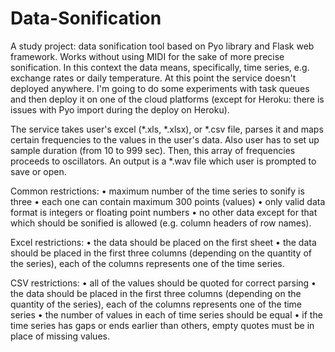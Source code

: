# Data-Sonification
A study project: data sonification tool based on Pyo library and Flask web framework. Works without using MIDI for the sake of more precise sonification.
In this context the data means, specifically, time series, e.g. exchange rates or daily temperature.
At this point the service doesn't deployed anywhere. I'm going to do some experiments with task queues and then deploy it on one of the cloud platforms 
(except for Heroku: there is issues with Pyo import during the deploy on Heroku).

The service takes user's excel (*.xls, *.xlsx), or *.csv file, parses it and maps certain frequencies to the values in the user's data.
Also user has to set up sample duration (from 10 to 999 sec). Then, this array of frequencies proceeds to oscillators.
An output is a *.wav file which user is prompted to save or open.

Common restrictions:
•	maximum number of the time series to sonify is three
•	each one can contain maximum 300 points (values) 
•	only valid data format is integers or floating point numbers
•	no other data except for that which should be sonified is allowed (e.g. column headers of row names).

Excel restrictions: 
•	the data should be placed on the first sheet
•	the data should be placed in the first three columns (depending on the quantity of the series), each of the columns represents one of the time series.

CSV restrictions: 
•	all of the values should be quoted for correct parsing 
•	the data should be placed in the first three columns (depending on the quantity of the series), each of the columns represents one of the time series
•	the number of values in each of time series should be equal
•	if the time series has gaps or ends earlier than others, empty quotes must be in place of missing values.
